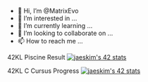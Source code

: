 - 👋 Hi, I’m @MatrixEvo
- 👀 I’m interested in ...
- 🌱 I’m currently learning ...
- 💞️ I’m looking to collaborate on ...
- 📫 How to reach me ...

<!---
MatrixEvo/MatrixEvo is a ✨ special ✨ repository because its `README.md` (this file) appears on your GitHub profile.
You can click the Preview link to take a look at your changes.
--->

42KL Piscine Result
[![jaeskim's 42 stats](https://badge42.herokuapp.com/api/stats/nkay-hoo?cursus=C%20Piscine)](https://github.com/JaeSeoKim/badge42)

42KL C Cursus Progress
[![jaeskim's 42 stats](https://badge42.herokuapp.com/api/stats/nkay-hoo)](https://github.com/JaeSeoKim/badge42)

